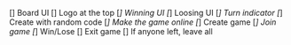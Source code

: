 [] Board UI
    [] Logo at the top
    [*] Winning UI
    [*] Loosing UI
    [*] Turn indicator
[*] Create with random code
[*] Make the game online
[*] Create game
[*] Join game
[*] Win/Lose
[] Exit game
    [] If anyone left, leave all
